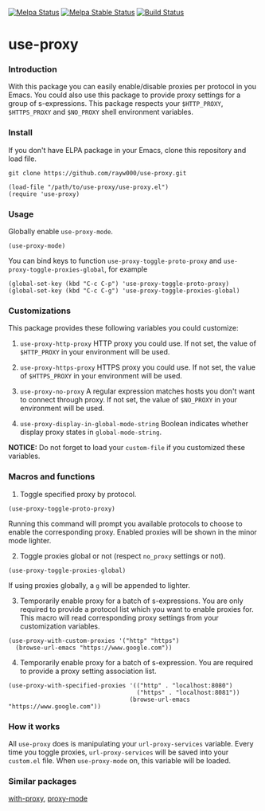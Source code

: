 [![Melpa Status](http://melpa.org/packages/use-proxy-badge.svg)](https://melpa.org/#/use-proxy)
[![Melpa Stable Status](http://stable.melpa.org/packages/use-proxy-badge.svg)](http://stable.melpa.org/#/use-proxy)
[![Build Status](https://github.com/rayw000/use-proxy/workflows/test/badge.svg)](https://github.com/rayw000/use-proxy/actions)


use-proxy
====================================

### Introduction
With this package you can easily enable/disable proxies per protocol in you Emacs. You could also use this package to provide proxy settings for a group of s-expressions. This package respects your `$HTTP_PROXY`, `$HTTPS_PROXY` and `$NO_PROXY` shell environment variables.

### Install
If you don't have ELPA package in your Emacs, clone this repository and load file.
```shell
git clone https://github.com/rayw000/use-proxy.git
```
```emacs-lisp
(load-file "/path/to/use-proxy/use-proxy.el")
(require 'use-proxy)
```
### Usage
Globally enable `use-proxy-mode`.
```emacs-lisp
(use-proxy-mode)
```

You can bind keys to function `use-proxy-toggle-proto-proxy` and `use-proxy-toggle-proxies-global`, for example
```emacs-lisp
(global-set-key (kbd "C-c C-p") 'use-proxy-toggle-proto-proxy)
(global-set-key (kbd "C-c C-g") 'use-proxy-toggle-proxies-global)
```
### Customizations

This package provides these following variables you could customize:

1. `use-proxy-http-proxy`
   HTTP proxy you could use. If not set, the value of `$HTTP_PROXY` in your environment will be used.

2. `use-proxy-https-proxy`
   HTTPS proxy you could use. If not set, the value of `$HTTPS_PROXY` in your environment will be used.

3. `use-proxy-no-proxy`
   A regular expression matches hosts you don't want to connect through proxy. If not set, the value of `$NO_PROXY` in your environment will be used.

4. `use-proxy-display-in-global-mode-string`
   Boolean indicates whether display proxy states in `global-mode-string`.


**NOTICE:** Do not forget to load your `custom-file` if you customized these variables.

### Macros and functions

1. Toggle specified proxy by protocol.

```emacs-lisp
(use-proxy-toggle-proto-proxy)
```

Running this command will prompt you available protocols to choose to enable the corresponding proxy. Enabled proxies will be shown in the minor mode lighter.

2. Toggle proxies global or not (respect `no_proxy` settings or not).

```emacs-lisp
(use-proxy-toggle-proxies-global)
```

If using proxies globally, a `g` will be appended to lighter.

3. Temporarily enable proxy for a batch of s-expressions. You are only required to provide a protocol list which you want to enable proxies for. This macro will read corresponding proxy settings from your customization variables.

```emacs-lisp
(use-proxy-with-custom-proxies '("http" "https")
  (browse-url-emacs "https://www.google.com"))
```

4. Temporarily enable proxy for a batch of s-expression. You are required to provide a proxy setting association list.

```emacs-lisp
(use-proxy-with-specified-proxies '(("http" . "localhost:8080")
                                    ("https" . "localhost:8081"))
                                  (browse-url-emacs "https://www.google.com"))
```

### How it works

All `use-proxy` does is manipulating your `url-proxy-services` variable. Every time you toggle proxies, `url-proxy-services` will be saved into your `custom.el` file. When `use-proxy-mode` on, this variable will be loaded.

### Similar packages
[with-proxy](https://github.com/twlz0ne/with-proxy.el), [proxy-mode](https://github.com/stardiviner/proxy-mode)
